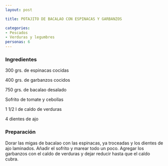 ```yaml
---
layout: post

title: POTAJITO DE BACALAO CON ESPINACAS Y GARBANZOS

categories:
- Pescados
- Verduras y legumbres
personas: 6 
---
```

<h3>Ingredientes</h3>
300 grs. de espinacas cocidas

400 grs. de garbanzos cocidos

750 grs. de bacalao desalado

Sofrito de tomate y cebollas

1 1/2 l de caldo de verduras

4 dientes de ajo

<h3>Preparación</h3>
Dorar las migas de bacalao con las espinacas, ya troceadas y los dientes de ajo laminados. Añadir el sofrito y marear todo un poco. Agregar los garbanzos con el caldo de verduras y dejar reducir hasta que el caldo cubra.